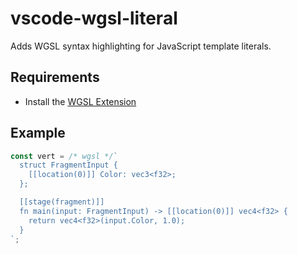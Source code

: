 vscode-wgsl-literal
====================

Adds WGSL syntax highlighting for JavaScript template literals.

## Requirements

- Install the [WGSL Extension](https://marketplace.visualstudio.com/items?itemName=PolyMeilex.wgsl)

## Example

```js
const vert = /* wgsl */`
  struct FragmentInput {
    [[location(0)]] Color: vec3<f32>;
  };

  [[stage(fragment)]]
  fn main(input: FragmentInput) -> [[location(0)]] vec4<f32> {
    return vec4<f32>(input.Color, 1.0);
  }
`;

```
